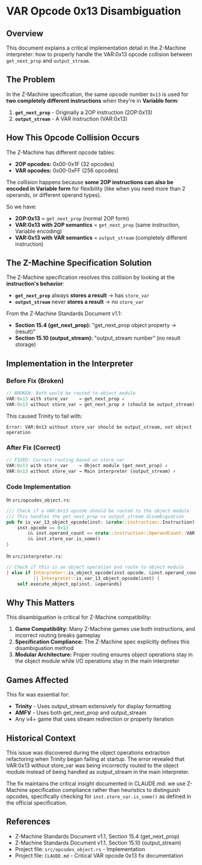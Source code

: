 # VAR Opcode 0x13 Disambiguation

## Overview

This document explains a critical implementation detail in the Z-Machine interpreter: how to properly handle the VAR:0x13 opcode collision between `get_next_prop` and `output_stream`.

## The Problem

In the Z-Machine specification, the same opcode number `0x13` is used for **two completely different instructions** when they're in **Variable form**:

1. **`get_next_prop`** - Originally a 2OP instruction (2OP:0x13)
2. **`output_stream`** - A VAR instruction (VAR:0x13) 

## How This Opcode Collision Occurs

The Z-Machine has different opcode tables:
- **2OP opcodes:** 0x00-0x1F (32 opcodes)
- **VAR opcodes:** 0x00-0xFF (256 opcodes)

The collision happens because **some 2OP instructions can also be encoded in Variable form** for flexibility (like when you need more than 2 operands, or different operand types).

So we have:
- **2OP:0x13** = `get_next_prop` (normal 2OP form)
- **VAR:0x13 with 2OP semantics** = `get_next_prop` (same instruction, Variable encoding)
- **VAR:0x13 with VAR semantics** = `output_stream` (completely different instruction)

## The Z-Machine Specification Solution

The Z-Machine specification resolves this collision by looking at the **instruction's behavior**:

- **`get_next_prop`** always **stores a result** → has `store_var`
- **`output_stream`** never **stores a result** → no `store_var`

From the Z-Machine Standards Document v1.1:
- **Section 15.4 (get_next_prop):** "get_next_prop object property -> (result)"
- **Section 15.10 (output_stream):** "output_stream number" (no result storage)

## Implementation in the Interpreter

### Before Fix (Broken)
```rust
// BROKEN: Both would be routed to object module
VAR:0x13 with store_var    → get_next_prop ✓
VAR:0x13 without store_var → get_next_prop ✗ (should be output_stream)
```

This caused Trinity to fail with:
```
Error: VAR:0x13 without store_var should be output_stream, not object operation
```

### After Fix (Correct)
```rust
// FIXED: Correct routing based on store_var
VAR:0x13 with store_var    → Object module (get_next_prop) ✓  
VAR:0x13 without store_var → Main interpreter (output_stream) ✓
```

### Code Implementation

In `src/opcodes_object.rs`:
```rust
/// Check if a VAR:0x13 opcode should be routed to the object module
/// This handles the get_next_prop vs output_stream disambiguation
pub fn is_var_13_object_opcode(inst: &crate::instruction::Instruction) -> bool {
    inst.opcode == 0x13 
        && inst.operand_count == crate::instruction::OperandCount::VAR
        && inst.store_var.is_some()
}
```

In `src/interpreter.rs`:
```rust
// Check if this is an object operation and route to object module
} else if Interpreter::is_object_opcode(inst.opcode, &inst.operand_count) 
          || Interpreter::is_var_13_object_opcode(inst) {
    self.execute_object_op(inst, &operands)
```

## Why This Matters

This disambiguation is critical for Z-Machine compatibility:

1. **Game Compatibility:** Many Z-Machine games use both instructions, and incorrect routing breaks gameplay
2. **Specification Compliance:** The Z-Machine spec explicitly defines this disambiguation method
3. **Modular Architecture:** Proper routing ensures object operations stay in the object module while I/O operations stay in the main interpreter

## Games Affected

This fix was essential for:
- **Trinity** - Uses output_stream extensively for display formatting
- **AMFV** - Uses both get_next_prop and output_stream  
- Any v4+ game that uses stream redirection or property iteration

## Historical Context

This issue was discovered during the object operations extraction refactoring when Trinity began failing at startup. The error revealed that VAR:0x13 without store_var was being incorrectly routed to the object module instead of being handled as output_stream in the main interpreter.

The fix maintains the critical insight documented in CLAUDE.md: we use Z-Machine specification compliance rather than heuristics to distinguish opcodes, specifically checking for `inst.store_var.is_some()` as defined in the official specification.

## References

- Z-Machine Standards Document v1.1, Section 15.4 (get_next_prop)
- Z-Machine Standards Document v1.1, Section 15.10 (output_stream)
- Project file: `src/opcodes_object.rs` - Implementation
- Project file: `CLAUDE.md` - Critical VAR opcode 0x13 fix documentation